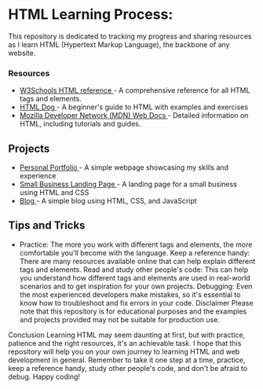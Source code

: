 # HTML Learning Process:

This repository is dedicated to tracking my progress and sharing resources as I learn HTML (Hypertext Markup Language), the backbone of any website.

### Resources

-   <a href="https://www.w3schools.com/"> W3Schools HTML reference </a>- A comprehensive reference for all HTML tags and elements.
-   <a href="https://htmldog.com/guides/html/"> HTML Dog </a> - A beginner's guide to HTML with examples and exercises
-   <a href="https://developer.mozilla.org/en-US/docs/Web/HTML"> Mozilla Developer Network (MDN) Web Docs </a> - Detailed information on HTML, including tutorials and guides.

## Projects

-   <a href="https://github.com/username/portfolio"> Personal Portfolio </a> - A simple webpage showcasing my skills and experience
-   <a href="https://github.com/username/small-business"> Small Business Landing Page </a>- A landing page for a small business using HTML and CSS
-   <a href="https://github.com/username/blog"> Blog </a> - A simple blog using HTML, CSS, and JavaScript

## Tips and Tricks

-   Practice: The more you work with different tags and elements, the more comfortable you'll become with the language.
Keep a reference handy: There are many resources available online that can help explain different tags and elements.
Read and study other people's code: This can help you understand how different tags and elements are used in real-world scenarios and to get inspiration for your own projects.
Debugging: Even the most experienced developers make mistakes, so it's essential to know how to troubleshoot and fix errors in your code.
Disclaimer
Please note that this repository is for educational purposes and the examples and projects provided may not be suitable for production use.

Conclusion
Learning HTML may seem daunting at first, but with practice, patience and the right resources, it's an achievable task. I hope that this repository will help you on your own journey to learning HTML and web development in general. Remember to take it one step at a time, practice, keep a reference handy, study other people's code, and don't be afraid to debug. Happy coding!
